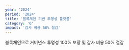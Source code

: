 ```yaml
---
year: '2024'
period: '2024'
title: '블록체인 기반 투명성 플랫폼'
category: 'G'
impact: '감사 비용 50% 절감'
---
```

블록체인으로 거버넌스 투명성 100% 보장 및 감사 비용 50% 절감 